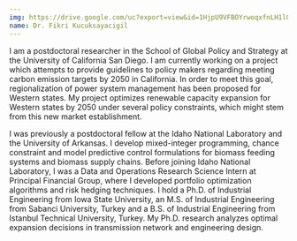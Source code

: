 ```yaml
---
img: https://drive.google.com/uc?export=view&id=1HjpU9VFBOYrwoqxfnLH1lOAcDgbY4fhF
name: Dr. Fikri Kucuksayacigil
---
```



I am a postdoctoral researcher in the School of Global Policy and Strategy at the University of California San Diego. I am currently working on a project which attempts to provide guidelines to policy makers regarding meeting carbon emission targets by 2050 in California. In order to meet this goal, regionalization of power system management has been proposed for Western states. My project optimizes renewable capacity expansion for Western states by 2050 under several policy constraints, which might stem from this new market establishment.

I was previously a postdoctoral fellow at the Idaho National Laboratory and the University of Arkansas. I develop mixed-integer programming, chance constraint and model predictive control formulations for biomass feeding systems and biomass supply chains. Before joining Idaho National Laboratory, I was a Data and Operations Research Science Intern at Principal Financial Group, where I developed portfolio optimization algorithms and risk hedging techniques. I hold a Ph.D. of Industrial Engineering from Iowa State University, an M.S. of Industrial Engineering from Sabanci University, Turkey and a B.S. of Industrial Engineering from Istanbul Technical University, Turkey. My Ph.D. research analyzes optimal expansion decisions in transmission network and engineering design.

